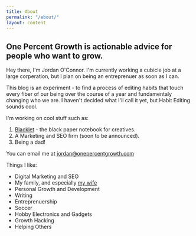 ```yaml
---
title: About
permalink: "/about/"
layout: content
---
```


## One Percent Growth is actionable advice for people who want to grow.

Hey there, I'm Jordan O'Connor. I'm currently working a cubicle job at a large corperation,
but I plan on being an entreprenuer as soon as I can.

This blog is an experiment - to find a process of editing habits that touch every fiber of our being
over the course of a year and fundamentaly changing who we are. I haven't decided what I'll call it yet,
but Habit Editing sounds cool.

I'm working on cool stuff such as:

1. [Blacklet](https://blacklet.com) - the black paper notebook for creatives.
2. A Marketing and SEO firm (soon to be announced).
3. Being a dad!

You can email me at jordan@onepercentgrowth.com

Things I like:
- Digital Marketing and SEO
- My family, and especially [my wife](https://instagram.com/betterlettering)
- Personal Growth and Development
- Writing
- Entreprenuership
- Soccer
- Hobby Electronics and Gadgets
- Growth Hacking
- Helping Others
